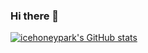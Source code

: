 ### Hi there 👋

[![icehoneypark's GitHub stats](https://github-readme-stats.vercel.app/api?username=icehoneypark)](https://github.com/anuraghazra/github-readme-stats)


<!--
**icehoneypark/icehoneypark** is a ✨ _special_ ✨ repository because its `README.md` (this file) appears on your GitHub profile.

Here are some ideas to get you started:

- 🔭 I’m currently working on ...
- 🌱 I’m currently learning ...
- 👯 I’m looking to collaborate on ...
- 🤔 I’m looking for help with ...
- 💬 Ask me about ...
- 📫 How to reach me: ...
- 😄 Pronouns: ...
- ⚡ Fun fact: ...
-->
